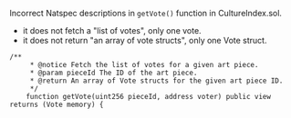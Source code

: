Incorrect Natspec descriptions in `getVote()` function in CultureIndex.sol.

- it does not fetch a "list of votes", only one vote.
- it does not return "an array of vote structs", only one Vote struct.

```
/**
     * @notice Fetch the list of votes for a given art piece.
     * @param pieceId The ID of the art piece.
     * @return An array of Vote structs for the given art piece ID.
     */
    function getVote(uint256 pieceId, address voter) public view returns (Vote memory) {
```